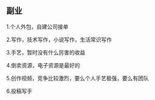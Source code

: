##  副业

1.个人外包，自建公司接单

2.写作，技术写作，小说写作，生活常识写作

3.手艺，暂时没有什么厉害的收益

4.倒卖资源，电子资源是最好的

5.创作视频，竞争比较激烈，要么个人手艺极强，要么有团队

6.投稿写手